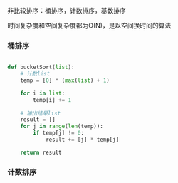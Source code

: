 非比较排序：桶排序，计数排序，基数排序

时间复杂度和空间复杂度都为O(N)，是以空间换时间的算法

### 桶排序


```python

def bucketSort(list):
    # 计数list
    temp = [0] * (max(list) + 1)

    for i in list:
        temp[i] += 1
        
    # 输出结果list
    result = []
    for j in range(len(temp)):
        if temp[j] != 0:
            result += [j] * temp[j]

    return result

```

### 计数排序
